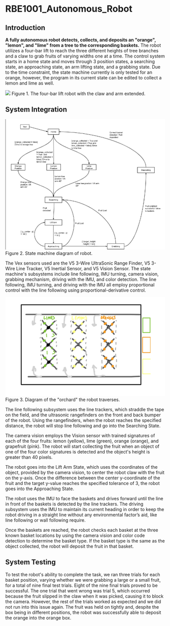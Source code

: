 # RBE1001_Autonomous_Robot
## Introduction
**A fully autonomous robot detects, collects, and deposits an "orange", "lemon", and "lime" from a tree to the corresponding baskets.** The robot utilizes a four-bar lift to reach the three different heights of tree branches and a claw to grab fruits of varying widths one at a time. The control system starts in a home state and moves through 3 position states, a searching state, an approaching state, an arm lifting state, and a grabbing state. Due to the time constraint, the state machine currently is only tested for an orange, however, the program in its current state can be edited to collect a lemon and lime as well.

<img src="https://github.com/gracm0/RBE1001_State_Machine/blob/9aa1931ab444b29fc0426b2ecca7ec9c427bc417/IMG_9548.png" width="300" />
Figure 1. The four-bar lift robot with the claw and arm extended.


## System Integration
<img src="https://github.com/gracm0/RBE1001_State_Machine/blob/d2f7c373572d2b9203ddd38780ed6e4fe6dd485d/Screenshot%202024-04-29%20204121.png" width="600" />
Figure 2. State machine diagram of robot.


The Vex sensors used are the V5 3-Wire UltraSonic Range Finder, V5 3-Wire Line Tracker, V5 Inertial Sensor, and V5 Vision Sensor. The state machine's subsystems include line following, IMU turning, camera vision, grabbing mechanism, driving with the IMU, and color detection. The line following, IMU turning, and driving with the IMU all employ proportional control with the line following using proportional-derivative control.

<img src="https://github.com/gracm0/RBE1001_State_Machine/blob/101687a723c7e7c70114739d6cec970e7f080621/Screenshot%202024-04-29%20200817.png" width="600" />
Figure 3. Diagram of the "orchard" the robot traverses.


The line following subsystem uses the line trackers, which straddle the tape on the field, and the ultrasonic rangefinders on the front and back bumper of the robot. Using the rangefinders, when the robot reaches the specified distance, the robot will stop line following and go into the Searching State.

The camera vision employs the Vision sensor with trained signatures of each of the four fruits: lemon (yellow), lime (green), orange (orange), and grapefruit (pink). The robot will start collecting the fruit when an object of one of the four color signatures is detected and the object's height is greater than 40 pixels.

The robot goes into the Lift Arm State, which uses the coordinates of the object, provided by the camera vision, to center the robot claw with the fruit on the y-axis. Once the difference between the center y-coordinate of the fruit and the target y-value reaches the specified tolerance of 3, the robot goes into the Approaching State.

The robot uses the IMU to face the baskets and drives forward until the line in front of the baskets is detected by the line trackers. The driving subsystem uses the IMU to maintain its current heading in order to keep the robot driving in a straight line without any environmental factor’s aid, like line following or wall following require.

Once the baskets are reached, the robot checks each basket at the three known basket locations by using the camera vision and color code detection to determine the basket type. If the basket type is the same as the object collected, the robot will deposit the fruit in that basket.

## System Testing
To test the robot's ability to complete the task, we ran three trials for each basket position, varying whether we were grabbing a large or a small fruit, for a total of nine final test trials. Eight of the nine final trials proved to be successful. The one trial that went wrong was trial 5, which occurred because the fruit slipped in the claw when it was picked, causing it to block the camera. However, the rest of the trials worked as expected and we did not run into this issue again. The fruit was held on tightly and, despite the box being in different positions, the robot was successfully able to deposit the orange into the orange box.
